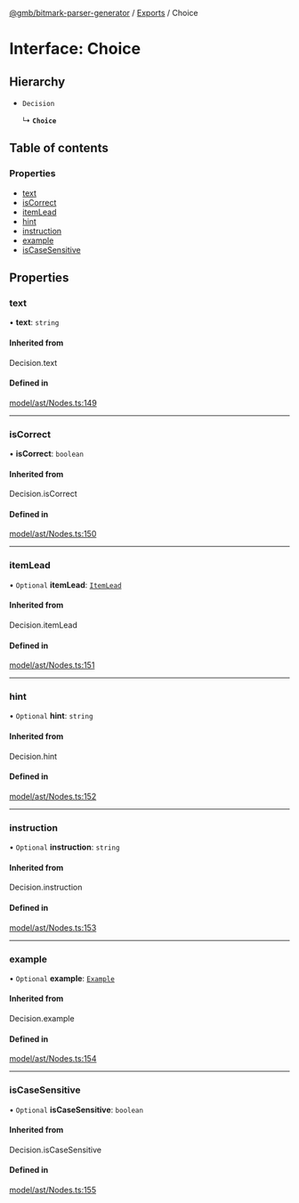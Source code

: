 [@gmb/bitmark-parser-generator](../API.md) / [Exports](../modules.md) / Choice

# Interface: Choice

## Hierarchy

- `Decision`

  ↳ **`Choice`**

## Table of contents

### Properties

- [text](Choice.md#text)
- [isCorrect](Choice.md#isCorrect)
- [itemLead](Choice.md#itemLead)
- [hint](Choice.md#hint)
- [instruction](Choice.md#instruction)
- [example](Choice.md#example)
- [isCaseSensitive](Choice.md#isCaseSensitive)

## Properties

### text

• **text**: `string`

#### Inherited from

Decision.text

#### Defined in

[model/ast/Nodes.ts:149](https://github.com/getMoreBrain/bitmark-parser-generator/blob/7c62fdc/src/model/ast/Nodes.ts#L149)

___

### isCorrect

• **isCorrect**: `boolean`

#### Inherited from

Decision.isCorrect

#### Defined in

[model/ast/Nodes.ts:150](https://github.com/getMoreBrain/bitmark-parser-generator/blob/7c62fdc/src/model/ast/Nodes.ts#L150)

___

### itemLead

• `Optional` **itemLead**: [`ItemLead`](ItemLead.md)

#### Inherited from

Decision.itemLead

#### Defined in

[model/ast/Nodes.ts:151](https://github.com/getMoreBrain/bitmark-parser-generator/blob/7c62fdc/src/model/ast/Nodes.ts#L151)

___

### hint

• `Optional` **hint**: `string`

#### Inherited from

Decision.hint

#### Defined in

[model/ast/Nodes.ts:152](https://github.com/getMoreBrain/bitmark-parser-generator/blob/7c62fdc/src/model/ast/Nodes.ts#L152)

___

### instruction

• `Optional` **instruction**: `string`

#### Inherited from

Decision.instruction

#### Defined in

[model/ast/Nodes.ts:153](https://github.com/getMoreBrain/bitmark-parser-generator/blob/7c62fdc/src/model/ast/Nodes.ts#L153)

___

### example

• `Optional` **example**: [`Example`](../modules.md#Example)

#### Inherited from

Decision.example

#### Defined in

[model/ast/Nodes.ts:154](https://github.com/getMoreBrain/bitmark-parser-generator/blob/7c62fdc/src/model/ast/Nodes.ts#L154)

___

### isCaseSensitive

• `Optional` **isCaseSensitive**: `boolean`

#### Inherited from

Decision.isCaseSensitive

#### Defined in

[model/ast/Nodes.ts:155](https://github.com/getMoreBrain/bitmark-parser-generator/blob/7c62fdc/src/model/ast/Nodes.ts#L155)

